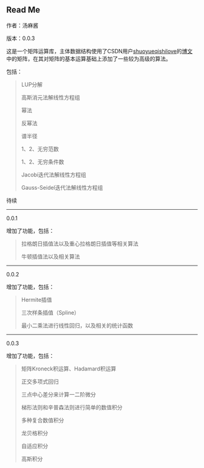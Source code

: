 ## Read Me

作者：汤麻酱

版本：0.0.3

这是一个矩阵运算库，主体数据结构使用了CSDN用户[shuoyueqishilove](https://blog.csdn.net/shuoyueqishilove)的[博文](https://blog.csdn.net/shuoyueqishilove/article/details/80427501)中的矩阵，在其对矩阵的基本运算基础上添加了一些较为高级的算法。

包括：

>LUP分解
>
>高斯消元法解线性方程组
>
>幂法
>
>反幂法
>
>谱半径
>
>1、2、无穷范数
>
>1、2、无穷条件数
>
>Jacobi迭代法解线性方程组
>
>Gauss-Seidel迭代法解线性方程组

待续

-----

0.0.1

增加了功能，包括：

> 拉格朗日插值法以及重心拉格朗日插值等相关算法
>
> 牛顿插值法以及相关算法

-----

0.0.2

增加了功能，包括：

> Hermite插值
>
> 三次样条插值（Spline）
>
> 最小二乘法进行线性回归，以及相关的统计函数

-----

0.0.3

增加了功能，包括：

> 矩阵Kroneck积运算、Hadamard积运算
>
> 正交多项式回归
>
> 三点中心差分来计算一二阶微分
>
> 梯形法则和辛普森法则进行简单的数值积分
>
> 多种复合数值积分
>
> 龙贝格积分
>
> 自适应积分
>
> 高斯积分
